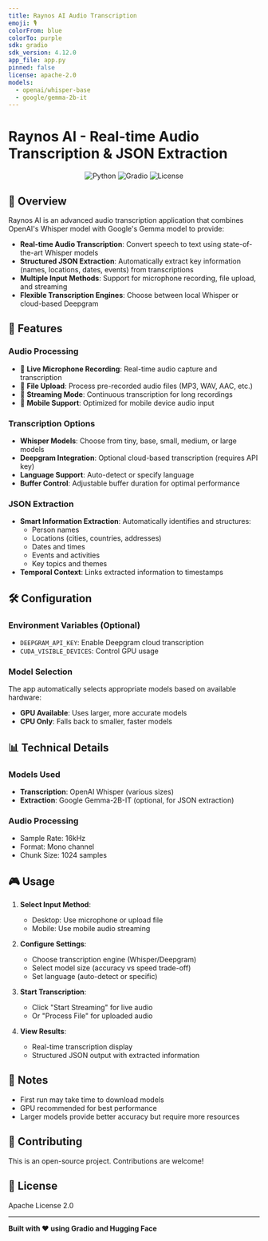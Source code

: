 ```yaml
---
title: Raynos AI Audio Transcription
emoji: 🎙️
colorFrom: blue
colorTo: purple
sdk: gradio
sdk_version: 4.12.0
app_file: app.py
pinned: false
license: apache-2.0
models:
  - openai/whisper-base
  - google/gemma-2b-it
---
```


# Raynos AI - Real-time Audio Transcription & JSON Extraction

<div align="center">
  <img src="https://img.shields.io/badge/Python-3.10+-blue.svg" alt="Python">
  <img src="https://img.shields.io/badge/Gradio-4.12.0-orange.svg" alt="Gradio">
  <img src="https://img.shields.io/badge/License-Apache%202.0-green.svg" alt="License">
</div>

## 🎯 Overview

Raynos AI is an advanced audio transcription application that combines OpenAI's Whisper model with Google's Gemma model to provide:

- **Real-time Audio Transcription**: Convert speech to text using state-of-the-art Whisper models
- **Structured JSON Extraction**: Automatically extract key information (names, locations, dates, events) from transcriptions
- **Multiple Input Methods**: Support for microphone recording, file upload, and streaming
- **Flexible Transcription Engines**: Choose between local Whisper or cloud-based Deepgram

## 🚀 Features

### Audio Processing
- 🎤 **Live Microphone Recording**: Real-time audio capture and transcription
- 📁 **File Upload**: Process pre-recorded audio files (MP3, WAV, AAC, etc.)
- 🔄 **Streaming Mode**: Continuous transcription for long recordings
- 📱 **Mobile Support**: Optimized for mobile device audio input

### Transcription Options
- **Whisper Models**: Choose from tiny, base, small, medium, or large models
- **Deepgram Integration**: Optional cloud-based transcription (requires API key)
- **Language Support**: Auto-detect or specify language
- **Buffer Control**: Adjustable buffer duration for optimal performance

### JSON Extraction
- **Smart Information Extraction**: Automatically identifies and structures:
  - Person names
  - Locations (cities, countries, addresses)
  - Dates and times
  - Events and activities
  - Key topics and themes
- **Temporal Context**: Links extracted information to timestamps

## 🛠️ Configuration

### Environment Variables (Optional)
- `DEEPGRAM_API_KEY`: Enable Deepgram cloud transcription
- `CUDA_VISIBLE_DEVICES`: Control GPU usage

### Model Selection
The app automatically selects appropriate models based on available hardware:
- **GPU Available**: Uses larger, more accurate models
- **CPU Only**: Falls back to smaller, faster models

## 📊 Technical Details

### Models Used
- **Transcription**: OpenAI Whisper (various sizes)
- **Extraction**: Google Gemma-2B-IT (optional, for JSON extraction)

### Audio Processing
- Sample Rate: 16kHz
- Format: Mono channel
- Chunk Size: 1024 samples

## 🎮 Usage

1. **Select Input Method**:
   - Desktop: Use microphone or upload file
   - Mobile: Use mobile audio streaming

2. **Configure Settings**:
   - Choose transcription engine (Whisper/Deepgram)
   - Select model size (accuracy vs speed trade-off)
   - Set language (auto-detect or specific)

3. **Start Transcription**:
   - Click "Start Streaming" for live audio
   - Or "Process File" for uploaded audio

4. **View Results**:
   - Real-time transcription display
   - Structured JSON output with extracted information

## 📝 Notes

- First run may take time to download models
- GPU recommended for best performance
- Larger models provide better accuracy but require more resources

## 🤝 Contributing

This is an open-source project. Contributions are welcome!

## 📄 License

Apache License 2.0

---

**Built with ❤️ using Gradio and Hugging Face**